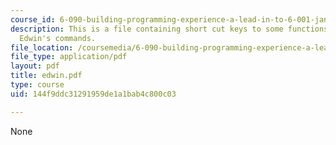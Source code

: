 ```yaml
---
course_id: 6-090-building-programming-experience-a-lead-in-to-6-001-january-iap-2005
description: This is a file containing short cut keys to some functions and other
  Edwin's commands.
file_location: /coursemedia/6-090-building-programming-experience-a-lead-in-to-6-001-january-iap-2005/144f9ddc31291959de1a1bab4c800c03_edwin.pdf
file_type: application/pdf
layout: pdf
title: edwin.pdf
type: course
uid: 144f9ddc31291959de1a1bab4c800c03

---
```

None